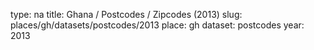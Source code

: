 type: na
title: Ghana / Postcodes / Zipcodes (2013)
slug: places/gh/datasets/postcodes/2013
place: gh
dataset: postcodes
year: 2013
